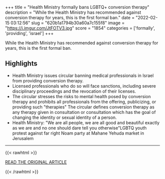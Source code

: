 +++
title = "Health Ministry formally bans LGBTQ+ conversion therapy"
description = "While the Health Ministry has recommended against conversion therapy for years, this is the first formal ban."
date = "2022-02-15 03:12:56"
slug = "620b1a1794b30a60a7c155f8"
image = "https://i.imgur.com/JtFOTV3.jpg"
score = "1854"
categories = ['formally', 'providing', 'israel']
+++

While the Health Ministry has recommended against conversion therapy for years, this is the first formal ban.

## Highlights

- Health Ministry issues circular banning medical professionals in Israel from providing conversion therapy.
- Licensed professionals who do so will face sanctions, including severe disciplinary proceedings and the revocation of their licenses.
- The circular stresses the risks to mental health posed by conversion therapy and prohibits all professionals from the offering, publicizing, or providing such "therapies" The circular defines conversion therapy as any therapy given in consultation or consultation which has the goal of changing the identity or sexual identity of a person.
- Health Ministry: "We are all people, we are all good and beautiful exactly as we are and no one should dare tell you otherwise"LGBTQ youth protest against far right Noam party at Mahane Yehuda market in Jerusalem

---

{{< rawhtml >}}
  <p class="article-category">
    <a target="_blank" href="https://m.jpost.com/israel-news/article-696408">READ THE ORIGINAL ARTICLE</a>
  </p>
{{< /rawhtml >}}
